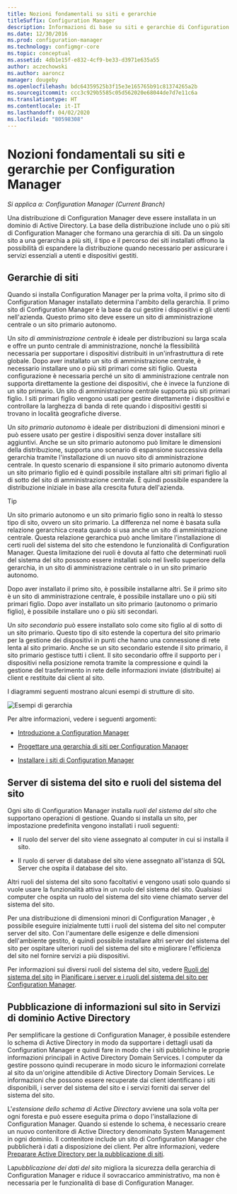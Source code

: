```yaml
---
title: Nozioni fondamentali su siti e gerarchie
titleSuffix: Configuration Manager
description: Informazioni di base su siti e gerarchie di Configuration Manager.
ms.date: 12/30/2016
ms.prod: configuration-manager
ms.technology: configmgr-core
ms.topic: conceptual
ms.assetid: 4db1e15f-e832-4cf9-be33-d3971e635a55
author: aczechowski
ms.author: aaroncz
manager: dougeby
ms.openlocfilehash: bdc64359525b3f15e3e165765b91c81374265a2b
ms.sourcegitcommit: ccc3c929b5585c05d562020e68044de7d7e11c6a
ms.translationtype: HT
ms.contentlocale: it-IT
ms.lasthandoff: 04/02/2020
ms.locfileid: "80598308"
---
```

# <a name="fundamentals-of-sites-and-hierarchies-for-configuration-manager"></a>Nozioni fondamentali su siti e gerarchie per Configuration Manager

*Si applica a: Configuration Manager (Current Branch)*

Una distribuzione di Configuration Manager deve essere installata in un dominio di Active Directory. La base della distribuzione include uno o più siti di Configuration Manager che formano una gerarchia di siti. Da un singolo sito a una gerarchia a più siti, il tipo e il percorso dei siti installati offrono la possibilità di espandere la distribuzione quando necessario per assicurare i servizi essenziali a utenti e dispositivi gestiti.

## <a name="hierarchies-of-sites"></a>Gerarchie di siti
Quando si installa Configuration Manager per la prima volta, il primo sito di Configuration Manager installato determina l'ambito della gerarchia. Il primo sito di Configuration Manager è la base da cui gestire i dispositivi e gli utenti nell'azienda. Questo primo sito deve essere un sito di amministrazione centrale o un sito primario autonomo.  

 Un *sito di amministrazione centrale* è ideale per distribuzioni su larga scala e offre un punto centrale di amministrazione, nonché la flessibilità necessaria per supportare i dispositivi distribuiti in un'infrastruttura di rete globale. Dopo aver installato un sito di amministrazione centrale, è necessario installare uno o più siti primari come siti figlio. Questa configurazione è necessaria perché un sito di amministrazione centrale non supporta direttamente la gestione dei dispositivi, che è invece la funzione di un sito primario. Un sito di amministrazione centrale supporta più siti primari figlio. I siti primari figlio vengono usati per gestire direttamente i dispositivi e controllare la larghezza di banda di rete quando i dispositivi gestiti si trovano in località geografiche diverse.  

 Un *sito primario autonomo* è ideale per distribuzioni di dimensioni minori e può essere usato per gestire i dispositivi senza dover installare siti aggiuntivi. Anche se un sito primario autonomo può limitare le dimensioni della distribuzione, supporta uno scenario di espansione successiva della gerarchia tramite l'installazione di un nuovo sito di amministrazione centrale. In questo scenario di espansione il sito primario autonomo diventa un sito primario figlio ed è quindi possibile installare altri siti primari figlio al di sotto del sito di amministrazione centrale. È quindi possibile espandere la distribuzione iniziale in base alla crescita futura dell'azienda.  

> [!TIP]  
>  Un sito primario autonomo e un sito primario figlio sono in realtà lo stesso tipo di sito, ovvero un sito primario. La differenza nel nome è basata sulla relazione gerarchica creata quando si usa anche un sito di amministrazione centrale. Questa relazione gerarchica può anche limitare l'installazione di certi ruoli del sistema del sito che estendono le funzionalità di Configuration Manager. Questa limitazione dei ruoli è dovuta al fatto che determinati ruoli del sistema del sito possono essere installati solo nel livello superiore della gerarchia, in un sito di amministrazione centrale o in un sito primario autonomo.  

 Dopo aver installato il primo sito, è possibile installarne altri. Se il primo sito è un sito di amministrazione centrale, è possibile installare uno o più siti primari figlio. Dopo aver installato un sito primario (autonomo o primario figlio), è possibile installare uno o più siti secondari.  

 Un *sito secondario* può essere installato solo come sito figlio al di sotto di un sito primario. Questo tipo di sito estende la copertura del sito primario per la gestione dei dispositivi in punti che hanno una connessione di rete lenta al sito primario. Anche se un sito secondario estende il sito primario, il sito primario gestisce tutti i client. Il sito secondario offre il supporto per i dispositivi nella posizione remota tramite la compressione e quindi la gestione del trasferimento in rete delle informazioni inviate (distribuite) ai client e restituite dai client al sito.  

 I diagrammi seguenti mostrano alcuni esempi di strutture di sito.  

 ![Esempi di gerarchia](media/Hierarchy_examples.png)  

 Per altre informazioni, vedere i seguenti argomenti:  

-   [Introduzione a Configuration Manager](../../core/understand/introduction.md)  

-   [Progettare una gerarchia di siti per Configuration Manager](../../core/plan-design/hierarchy/design-a-hierarchy-of-sites.md)  

-   [Installare i siti di Configuration Manager](/sccm/core/servers/deploy/install/installing-sites)  

## <a name="site-system-servers-and-site-system-roles"></a>Server di sistema del sito e ruoli del sistema del sito  
 Ogni sito di Configuration Manager installa *ruoli del sistema del sito* che supportano operazioni di gestione. Quando si installa un sito, per impostazione predefinita vengono installati i ruoli seguenti:

-   Il ruolo del server del sito viene assegnato al computer in cui si installa il sito.

-   Il ruolo di server di database del sito viene assegnato all'istanza di SQL Server che ospita il database del sito.

Altri ruoli del sistema del sito sono facoltativi e vengono usati solo quando si vuole usare la funzionalità attiva in un ruolo del sistema del sito. Qualsiasi computer che ospita un ruolo del sistema del sito viene chiamato server del sistema del sito.  

 Per una distribuzione di dimensioni minori di Configuration Manager , è possibile eseguire inizialmente tutti i ruoli del sistema del sito nel computer server del sito. Con l'aumentare delle esigenze e delle dimensioni dell'ambiente gestito, è quindi possibile installare altri server del sistema del sito per ospitare ulteriori ruoli del sistema del sito e migliorare l'efficienza del sito nel fornire servizi a più dispositivi.  

 Per informazioni sui diversi ruoli del sistema del sito, vedere [Ruoli del sistema del sito](../../core/plan-design/hierarchy/plan-for-site-system-servers-and-site-system-roles.md#bkmk_planroles) in [Pianificare i server e i ruoli del sistema del sito per Configuration Manager](../../core/plan-design/hierarchy/plan-for-site-system-servers-and-site-system-roles.md).

## <a name="publishing-site-information-to-active-directory-domain-services"></a>Pubblicazione di informazioni sul sito in Servizi di dominio Active Directory  
 Per semplificare la gestione di Configuration Manager, è possibile estendere lo schema di Active Directory in modo da supportare i dettagli usati da Configuration Manager e quindi fare in modo che i siti pubblichino le proprie informazioni principali in Active Directory Domain Services. I computer da gestire possono quindi recuperare in modo sicuro le informazioni correlate al sito da un'origine attendibile di Active Directory Domain Services. Le informazioni che possono essere recuperate dai client identificano i siti disponibili, i server del sistema del sito e i servizi forniti dai server del sistema del sito.  

 L'*estensione dello schema di Active Directory* avviene una sola volta per ogni foresta e può essere eseguita prima o dopo l'installazione di Configuration Manager.   Quando si estende lo schema, è necessario creare un nuovo contenitore di Active Directory denominato System Management in ogni dominio. Il contenitore include un sito di Configuration Manager che pubblicherà i dati a disposizione dei client. Per altre informazioni, vedere [Preparare Active Directory per la pubblicazione di siti](../../core/plan-design/network/extend-the-active-directory-schema.md).  

 La*pubblicazione dei dati del sito* migliora la sicurezza della gerarchia di Configuration Manager e riduce il sovraccarico amministrativo, ma non è necessaria per le funzionalità di base di Configuration Manager.  

